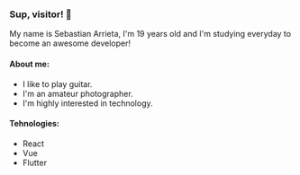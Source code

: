 ### Sup, visitor! 👋

My name is Sebastian Arrieta, I'm 19 years old and I'm studying everyday to become an awesome developer!

#### About me:
- I like to play guitar.
- I'm an amateur photographer.
- I'm highly interested in technology.

#### Tehnologies:
- React
- Vue
- Flutter

<!--
**sarrietav-dev/sarrietav-dev** is a ✨ _special_ ✨ repository because its `README.md` (this file) appears on your GitHub profile.

Here are some ideas to get you started:

- 🔭 I’m currently working on ...
- 🌱 I’m currently learning ...
- 👯 I’m looking to collaborate on ...
- 🤔 I’m looking for help with ...
- 💬 Ask me about ...
- 📫 How to reach me: ...
- 😄 Pronouns: ...
- ⚡ Fun fact: ...
-->
